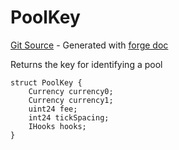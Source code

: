 # PoolKey
[Git Source](https://github.com/uniswap/v4-core/blob/80311e34080fee64b6fc6c916e9a51a437d0e482/src/types/PoolKey.sol) - Generated with [forge doc](https://book.getfoundry.sh/reference/forge/forge-doc)

Returns the key for identifying a pool


```solidity
struct PoolKey {
    Currency currency0;
    Currency currency1;
    uint24 fee;
    int24 tickSpacing;
    IHooks hooks;
}
```

